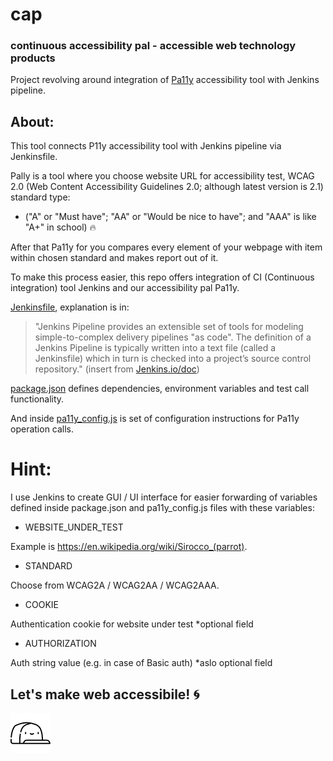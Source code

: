 # cap 
### continuous accessibility pal - accessible web technology products

Project revolving around integration of [Pa11y](https://github.com/pa11y/pa11y) accessibility tool with Jenkins pipeline.

## About:

This tool connects P11y accessibility tool with Jenkins pipeline via Jenkinsfile.

Pally is a tool where you choose website URL for accessibility test, WCAG 2.0 (Web Content Accessibility Guidelines 2.0; although latest version is 2.1) standard type:
* ("A" or "Must have"; "AA" or "Would be nice to have"; and "AAA" is like "A+" in school) :fire:

After that Pa11y for you compares every element of your webpage with item within chosen standard and makes report out of it.

To make this process easier, this repo offers integration of CI (Continuous integration) tool Jenkins and our accessibility pal Pa11y.

[Jenkinsfile](https://github.com/degordian/continuous-accessibility-pal/blob/master/Jenkinsfile), explanation is in:
> "Jenkins Pipeline provides an extensible set of tools for modeling simple-to-complex delivery pipelines "as code". The definition of a Jenkins Pipeline is typically written into a text file (called a Jenkinsfile) which in turn is checked into a project’s source control repository." (insert from [Jenkins.io/doc](https://jenkins.io/doc/pipeline/tour/hello-world/))

[package.json](https://github.com/degordian/continuous-accessibility-pal/blob/master/package.json) defines dependencies, environment variables and test call functionality.

And inside [pa11y_config.js](https://github.com/degordian/continuous-accessibility-pal/blob/master/pa11y_config.js) is set of configuration instructions for Pa11y operation calls.

# Hint:

I use Jenkins to create GUI / UI interface for easier forwarding of variables defined inside package.json and pa11y_config.js files with these variables:
* WEBSITE_UNDER_TEST

Example is https://en.wikipedia.org/wiki/Sirocco_(parrot).
* STANDARD

Choose from WCAG2A / WCAG2AA / WCAG2AAA.
* COOKIE

Authentication cookie for website under test
*optional field
* AUTHORIZATION

Auth string value (e.g. in case of Basic auth)
*aslo optional field

## Let's make web accessibile! :cyclone:

![](cap.png)
